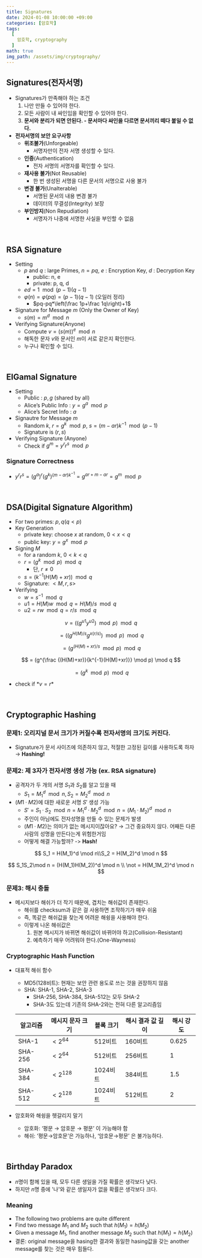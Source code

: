 ```yaml
---
title: Signatures
date: 2024-01-08 10:00:00 +09:00
categories: [암호학]
tags:
  [
    암호학, cryptography
  ]
math: true
img_path: /assets/img/cryptography/
---
```


## Signatures(전자서명)

- Signatures가 만족해야 하는 조건
    1. 나만 만들 수 있어야 한다.
    2. 모든 사람이 내 싸인임을 확인할 수 있어야 한다.
    3. **문서와 분리가 되면 안된다. - 문서마다 싸인을 다르면 문서끼리 떼다 붙일 수 없다.**
- **전자서명의 보안 요구사항**
    - **위조불가**(Unforgeable)
        - 서명자만이 전자 서명 생성할 수 있다.
    - **인증**(Authentication)
        - 전자 서명의 서명자를 확인할 수 있다.
    - **재사용 불가**(Not Reusable)
        - 한 번 생성된 서명을 다른 문서의 서명으로 사용 불가
    - **변경 불가**(Unalterable)
        - 서명된 문서의 내용 변경 불가
        - 데이터의 무결성(Integrity) 보장
    - **부인방지**(Non Repudiation)
        - 서명자가 나중에 서명한 사실을 부인할 수 없음
<br>

## RSA Signature

- Setting
    - $p$ and $q$ : large Primes,   $n=pq$,   $e$ : Encryption Key,   $d$ : Decryption Key
        - public: n, e
        - private: p, q, d
    - $ed=1 \mod {(p-1)(q-1)}$
    - $\varphi(n)=\varphi(pq)=(p-1)(q-1)$ (오일러 정리)
        - $pq-pq*\left(\frac 1p+\frac 1q\right)+1$
- Signature for Message $m$ (Only the Owner of Key)
    - $s(m) = m^d \mod n$
- Verifying Signature(Anyone)
    - Compute $v=\left( s(m) \right)^e \mod n$
    - 해독한 문자 $v$와 문서인 $m$이 서로 같은지 확인한다.
    - 누구나 확인할 수 있다.

<br>

## ElGamal Signature

- Setting
    - Public : $p, g$ (shared by all)
    - Alice’s Public Info : $y=g^a \mod p$
    - Alice’s Secret Info : $a$
- Signautre for Message $m$
    - Random $k$, $r=g^k \mod p$, $s=(m-ar)k^{-1} \mod{(p-1)}$
    - Signature is $(r,s)$
- Verifying Signature (Anyone)
    - Check if $g^m = y^rr^s \mod p$

### Signature Correctness

- $y^rr^s = (g^a)^r(g^k)^{(m-ar)k^{-1}}=g^{ar+m-ar}=g^m \mod p$

<br>

## DSA(Digital Signature Algorithm)
- For two primes: $p, q (q<p)$
- Key Generation
    - private key: choose $x$ at random, $0 < x < q$
    - public key: $y = g^x \mod p$
- Signing $M$
    - for a random $k$, $0 < k < q$
    - $r = (g^k \mod p) \mod q$
        - 단, $r ≠ 0$
    - $s = (k^{-1}(H(M) + xr)) \mod q$
    - Signature: $<M, r, s>$
- Verifying
    - $w = s^{-1} \mod q$
    - $u1 = H(M)w \mod q = H(M)/s \mod q$
    - $u2 = rw \mod q = r/s \mod q$

$$
v = ((g^{u1}y^{u2}) \mod p) \mod q
$$

$$
=((g^{H(M)/s}g^{x(r/s)}) \mod p) \mod q
$$

$$
= (g^{(H(M)+xr)/s} \mod p) \mod q
$$

$$
= (g^{\frac {(H(M)+xr)}{k^{-1}(H(M)+xr)}} \mod p) \mod q
$$

$$
= (g^k \mod p) \mod q
$$

- check if $*v = r*$

<br>

## Cryptographic Hashing

### 문제1: 오리지널 문서 크기가 커질수록 전자서명의 크기도 커진다.
- Signature가 문서 사이즈에 의존하지 않고, 적절한 고정된 길이를 사용하도록 하자 → **Hashing!**

### 문제2: 제 3자가 전자서명 생성 가능 (ex. RSA signature)
- 공격자가 두 개의 서명 $S_1$과 $S_2$를 알고 있을 때
    - $S_1 = M^d_1 \mod n, S_2 = M^d_2 \mod n$
- $(M1· M2)$에 대한 새로운 서명 $S'$ 생성 가능
    - $S' = S_1· S_2 \mod n = M_1^d · M_2^d \mod n = (M_1· M_2)^d \mod n$
    - 주인이 아님에도 전자성명을 만들 수 있는 문제가 발생
    - $(M1· M2)$는 의미가 없는 메시지이잖아요? → 그건 중요하지 않다. 어째든 다른 사람의 성명을 만든다는게 위험한거임
    - 어떻게 해결 가능할까? -> **Hash!**

$$
S_1 = H(M_1)^d \mod n\\S_2 = H(M_2)^d \mod n
$$

$$
S_1S_2\mod n = (H(M_1)H(M_2))^d \mod n \\ \not = H(M_1M_2)^d \mod n
$$

### 문제3: 해시 충돌
- 메시지보다 해쉬가 더 작기 때문에, 겹치는 해쉬값이 존재한다.
    - 해쉬를 checksum과 같은 걸 사용하면 조작하기가 매우 쉬움
    - 즉, 똑같은 해쉬값을 찾는게 어려운 해슁을 사용해야 한다.
    - 이렇게 나온 해쉬값은
        1. 원본 메시지가 바뀌면 해쉬값이 바뀌어야 하고(Collision-Resistant)
        2. 예측하기 매우 어려워야 한다.(One-Wayness)

### Cryptographic Hash Function
- 대표적 해쉬 함수
    - MD5(128비트): 현재는 보안 관련 용도로 쓰는 것을 권장하지 않음
    - SHA: SHA-1, SHA-2, SHA-3
        - SHA-256, SHA-384, SHA-512는 모두 SHA-2
        - SHA-3도 있는데 기존의 SHA-2와는 전혀 다른 알고리즘임

    | 알고리즘 | 메시지 문자 크기 | 블록 크기 | 해시 결과 값 길이 | 해시 강도 |
    | --- | --- | --- | --- | --- |
    | SHA-1 | $<2^{64}$ | 512비트 | 160비트 | 0.625 |
    | SHA-256 | $<2^{64}$ | 512비트 | 256비트 | 1 |
    | SHA-384 | $<2^{128}$ | 1024비트 | 384비트 | 1.5 |
    | SHA-512 | $<2^{128}$ | 1024비트 | 512비트 | 2 |
- 암호화와 해슁을 헷갈리지 말기
    - 암호화: ‘평문 → 암호문 → 평문’ 이 가능해야 함
    - 해쉬: ‘평문→암호문’은 가능하나, ‘암호문→평문’ 은 불가능하다.

<br>

## Birthday Paradox
- $n$명이 함께 있을 때, 모두 다른 생일을 가질 확률은 생각보다 낮다.
- 하지만 $n$명 중에 '나'와 같은 생일자가 없을 확률은 생각보다 크다.

### Meaning
- The following two problems are quite different
- Find two message $M_1$ and $M_2$ such that $h(M_1)=h(M_2)$
- Given a message $M_1$, find another message $M_2$ such that $h(M_1 )=h(M_2)$
- 결론: original message을 hasing한 결과와 동일한 hasing값을 갖는 another message를 찾는 것은 매우 힘들다.
